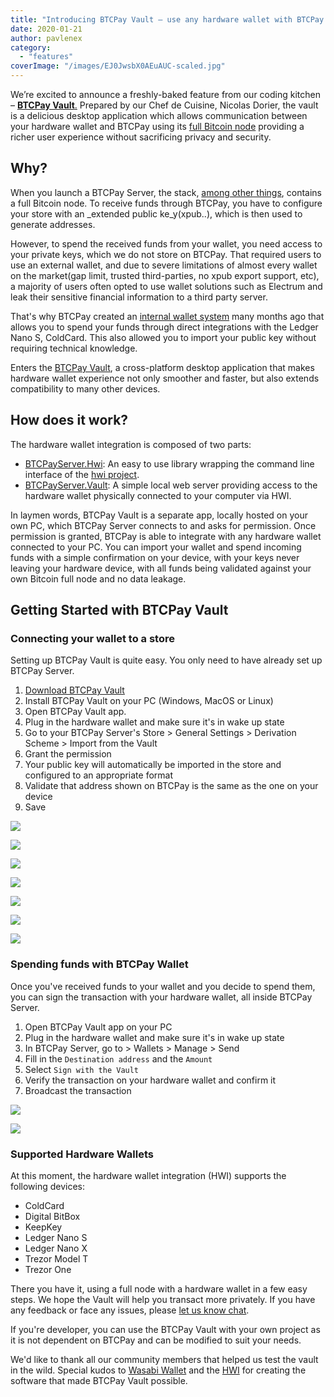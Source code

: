 ```yaml
---
title: "Introducing BTCPay Vault – use any hardware wallet with BTCPay and its full node"
date: 2020-01-21
author: pavlenex
category: 
  - "features"
coverImage: "/images/EJ0JwsbX0AEuAUC-scaled.jpg"
---
```


We’re excited to announce a freshly-baked feature from our coding kitchen – [**BTCPay Vault**.](https://github.com/btcpayserver/BTCPayServer.Vault) Prepared by our Chef de Cuisine, Nicolas Dorier, the vault is a delicious desktop application which allows communication between your hardware wallet and BTCPay using its [full Bitcoin node](https://en.bitcoin.it/wiki/Full_node) providing a richer user experience without sacrificing privacy and security.

## Why?

When you launch a BTCPay Server, the stack, [among other things](https://github.com/btcpayserver/btcpayserver-doc/blob/master/Architecture.md), contains a full Bitcoin node. To receive funds through BTCPay, you have to configure your store with an _extended public ke_y(xpub..), which is then used to generate addresses.

However, to spend the received funds from your wallet, you need access to your private keys, which we do not store on BTCPay. That required users to use an external wallet, and due to severe limitations of almost every wallet on the market(gap limit, trusted third-parties, no xpub export support, etc), a majority of users often opted to use wallet solutions such as Electrum and leak their sensitive financial information to a third party server.

That's why BTCPay created an [internal wallet system](https://docs.btcpayserver.org/features/wallet) many months ago that allows you to spend your funds through direct integrations with the Ledger Nano S, ColdCard. This also allowed you to import your public key without requiring technical knowledge.

Enters the [BTCPay Vault](https://github.com/btcpayserver/BTCPayServer.Vault), a cross-platform desktop application that makes hardware wallet experience not only smoother and faster, but also extends compatibility to many other devices.

## How does it work?

The hardware wallet integration is composed of two parts:

- [BTCPayServer.Hwi](https://github.com/btcpayserver/BTCPayServer.Vault/blob/master/BTCPayServer.Hwi): An easy to use library wrapping the command line interface of the [hwi project](https://github.com/bitcoin-core/HWI).
- [BTCPayServer.Vault](https://github.com/btcpayserver/BTCPayServer.Vault/blob/master/BTCPayServer.Vault): A simple local web server providing access to the hardware wallet physically connected to your computer via HWI.

In laymen words, BTCPay Vault is a separate app, locally hosted on your own PC, which BTCPay Server connects to and asks for permission. Once permission is granted, BTCPay is able to integrate with any hardware wallet connected to your PC. You can import your wallet and spend incoming funds with a simple confirmation on your device, with your keys never leaving your hardware device, with all funds being validated against your own Bitcoin full node and no data leakage.

## Getting Started with BTCPay Vault

### Connecting your wallet to a store

Setting up BTCPay Vault is quite easy. You only need to have already set up BTCPay Server.

1. [Download BTCPay Vault](https://github.com/btcpayserver/BTCPayServer.Vault/releases)
2. Install BTCPay Vault on your PC (Windows, MacOS or Linux)
3. Open BTCPay Vault app.
4. Plug in the hardware wallet and make sure it's in wake up state
5. Go to your BTCPay Server's Store > General Settings > Derivation Scheme > Import from the Vault
6. Grant the permission
7. Your public key will automatically be imported in the store and configured to an appropriate format
8. Validate that address shown on BTCPay is the same as the one on your device
9. Save

![](/images/BTCPay-Vault-Store-Setup-1-1024x553.png)

![](/images/BTCPay-Vault-Store-Setup-2-1024x721.png)

![](/images/BTCPay-Vault-Store-Setup-3-1024x548.png)

![](/images/BTCPay-Vault-Store-Setup-4-1024x524.png)

![](/images/BTCPay-Vault-Store-Setup-5-1024x510.png)

![](/images/BTCPay-Vault-Store-Setup-6-1024x738.png)

![](/images/BTCPay-Vault-Store-Setup-7-1024x788.png)

### Spending funds with BTCPay Wallet

Once you've received funds to your wallet and you decide to spend them, you can sign the transaction with your hardware wallet, all inside BTCPay Server.

1. Open BTCPay Vault app on your PC
2. Plug in the hardware wallet and make sure it's in wake up state
3. In BTCPay Server, go to > Wallets > Manage > Send
4. Fill in the `Destination address` and the `Amount`
5. Select `Sign with the Vault`
6. Verify the transaction on your hardware wallet and confirm it
7. Broadcast the transaction

![](/images/BTCPay-Vault-Wallet-Send-1-1024x660.png)

  

![](/images/BTCPay-Vault-Wallet-Send-2-1024x558.png)

### Supported Hardware Wallets

At this moment, the hardware wallet integration (HWI) supports the following devices:

- ColdCard
- Digital BitBox
- KeepKey
- Ledger Nano S
- Ledger Nano X
- Trezor Model T
- Trezor One

There you have it, using a full node with a hardware wallet in a few easy steps. We hope the Vault will help you transact more privately. If you have any feedback or face any issues, please [let us know chat](https://chat.btcpayserver.org/).

If you're developer, you can use the BTCPay Vault with your own project as it is not dependent on BTCPay and can be modified to suit your needs.

We'd like to thank all our community members that helped us test the vault in the wild. Special kudos to [Wasabi Wallet](https://github.com/zkSNACKs/WalletWasabi) and the [HWI](https://github.com/bitcoin-core/HWI#device-support) for creating the software that made BTCPay Vault possible.
